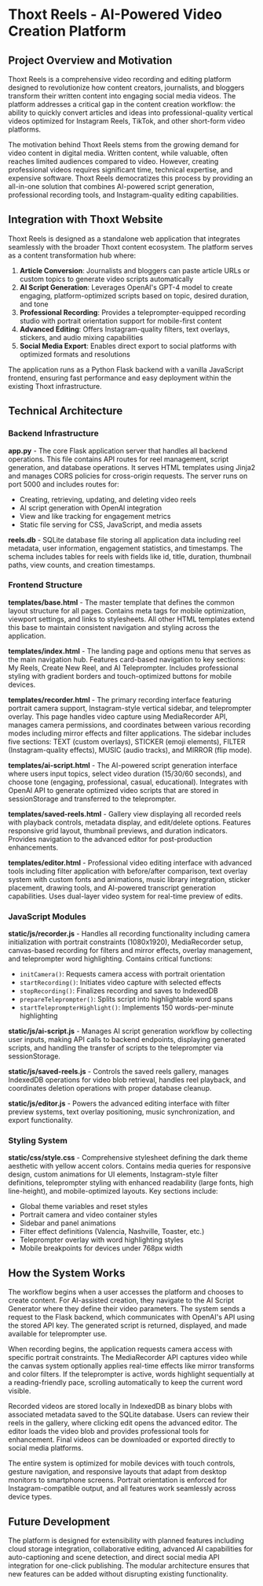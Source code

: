 # Thoxt Reels - AI-Powered Video Creation Platform

## Project Overview and Motivation

Thoxt Reels is a comprehensive video recording and editing platform designed to revolutionize how content creators, journalists, and bloggers transform their written content into engaging social media videos. The platform addresses a critical gap in the content creation workflow: the ability to quickly convert articles and ideas into professional-quality vertical videos optimized for Instagram Reels, TikTok, and other short-form video platforms.

The motivation behind Thoxt Reels stems from the growing demand for video content in digital media. Written content, while valuable, often reaches limited audiences compared to video. However, creating professional videos requires significant time, technical expertise, and expensive software. Thoxt Reels democratizes this process by providing an all-in-one solution that combines AI-powered script generation, professional recording tools, and Instagram-quality editing capabilities.

## Integration with Thoxt Website

Thoxt Reels is designed as a standalone web application that integrates seamlessly with the broader Thoxt content ecosystem. The platform serves as a content transformation hub where:

1. **Article Conversion**: Journalists and bloggers can paste article URLs or custom topics to generate video scripts automatically
2. **AI Script Generation**: Leverages OpenAI's GPT-4 model to create engaging, platform-optimized scripts based on topic, desired duration, and tone
3. **Professional Recording**: Provides a teleprompter-equipped recording studio with portrait orientation support for mobile-first content
4. **Advanced Editing**: Offers Instagram-quality filters, text overlays, stickers, and audio mixing capabilities
5. **Social Media Export**: Enables direct export to social platforms with optimized formats and resolutions

The application runs as a Python Flask backend with a vanilla JavaScript frontend, ensuring fast performance and easy deployment within the existing Thoxt infrastructure.

## Technical Architecture

### Backend Infrastructure

**app.py** - The core Flask application server that handles all backend operations. This file contains API routes for reel management, script generation, and database operations. It serves HTML templates using Jinja2 and manages CORS policies for cross-origin requests. The server runs on port 5000 and includes routes for:
- Creating, retrieving, updating, and deleting video reels
- AI script generation with OpenAI integration
- View and like tracking for engagement metrics
- Static file serving for CSS, JavaScript, and media assets

**reels.db** - SQLite database file storing all application data including reel metadata, user information, engagement statistics, and timestamps. The schema includes tables for reels with fields like id, title, duration, thumbnail paths, view counts, and creation timestamps.

### Frontend Structure

**templates/base.html** - The master template that defines the common layout structure for all pages. Contains meta tags for mobile optimization, viewport settings, and links to stylesheets. All other HTML templates extend this base to maintain consistent navigation and styling across the application.

**templates/index.html** - The landing page and options menu that serves as the main navigation hub. Features card-based navigation to key sections: My Reels, Create New Reel, and AI Teleprompter. Includes professional styling with gradient borders and touch-optimized buttons for mobile devices.

**templates/recorder.html** - The primary recording interface featuring portrait camera support, Instagram-style vertical sidebar, and teleprompter overlay. This page handles video capture using MediaRecorder API, manages camera permissions, and coordinates between various recording modes including mirror effects and filter applications. The sidebar includes five sections: TEXT (custom overlays), STICKER (emoji elements), FILTER (Instagram-quality effects), MUSIC (audio tracks), and MIRROR (flip mode).

**templates/ai-script.html** - The AI-powered script generation interface where users input topics, select video duration (15/30/60 seconds), and choose tone (engaging, professional, casual, educational). Integrates with OpenAI API to generate optimized video scripts that are stored in sessionStorage and transferred to the teleprompter.

**templates/saved-reels.html** - Gallery view displaying all recorded reels with playback controls, metadata display, and edit/delete options. Features responsive grid layout, thumbnail previews, and duration indicators. Provides navigation to the advanced editor for post-production enhancements.

**templates/editor.html** - Professional video editing interface with advanced tools including filter application with before/after comparison, text overlay system with custom fonts and animations, music library integration, sticker placement, drawing tools, and AI-powered transcript generation capabilities. Uses dual-layer video system for real-time preview of edits.

### JavaScript Modules

**static/js/recorder.js** - Handles all recording functionality including camera initialization with portrait constraints (1080x1920), MediaRecorder setup, canvas-based recording for filters and mirror effects, overlay management, and teleprompter word highlighting. Contains critical functions:
- `initCamera()`: Requests camera access with portrait orientation
- `startRecording()`: Initiates video capture with selected effects
- `stopRecording()`: Finalizes recording and saves to IndexedDB
- `prepareTeleprompter()`: Splits script into highlightable word spans
- `startTeleprompterHighlight()`: Implements 150 words-per-minute highlighting

**static/js/ai-script.js** - Manages AI script generation workflow by collecting user inputs, making API calls to backend endpoints, displaying generated scripts, and handling the transfer of scripts to the teleprompter via sessionStorage.

**static/js/saved-reels.js** - Controls the saved reels gallery, manages IndexedDB operations for video blob retrieval, handles reel playback, and coordinates deletion operations with proper database cleanup.

**static/js/editor.js** - Powers the advanced editing interface with filter preview systems, text overlay positioning, music synchronization, and export functionality.

### Styling System

**static/css/style.css** - Comprehensive stylesheet defining the dark theme aesthetic with yellow accent colors. Contains media queries for responsive design, custom animations for UI elements, Instagram-style filter definitions, teleprompter styling with enhanced readability (large fonts, high line-height), and mobile-optimized layouts. Key sections include:
- Global theme variables and reset styles
- Portrait camera and video container styles
- Sidebar and panel animations
- Filter effect definitions (Valencia, Nashville, Toaster, etc.)
- Teleprompter overlay with word highlighting styles
- Mobile breakpoints for devices under 768px width

## How the System Works

The workflow begins when a user accesses the platform and chooses to create content. For AI-assisted creation, they navigate to the AI Script Generator where they define their video parameters. The system sends a request to the Flask backend, which communicates with OpenAI's API using the stored API key. The generated script is returned, displayed, and made available for teleprompter use.

When recording begins, the application requests camera access with specific portrait constraints. The MediaRecorder API captures video while the canvas system optionally applies real-time effects like mirror transforms and color filters. If the teleprompter is active, words highlight sequentially at a reading-friendly pace, scrolling automatically to keep the current word visible.

Recorded videos are stored locally in IndexedDB as binary blobs with associated metadata saved to the SQLite database. Users can review their reels in the gallery, where clicking edit opens the advanced editor. The editor loads the video blob and provides professional tools for enhancement. Final videos can be downloaded or exported directly to social media platforms.

The entire system is optimized for mobile devices with touch controls, gesture navigation, and responsive layouts that adapt from desktop monitors to smartphone screens. Portrait orientation is enforced for Instagram-compatible output, and all features work seamlessly across device types.

## Future Development

The platform is designed for extensibility with planned features including cloud storage integration, collaborative editing, advanced AI capabilities for auto-captioning and scene detection, and direct social media API integration for one-click publishing. The modular architecture ensures that new features can be added without disrupting existing functionality.
